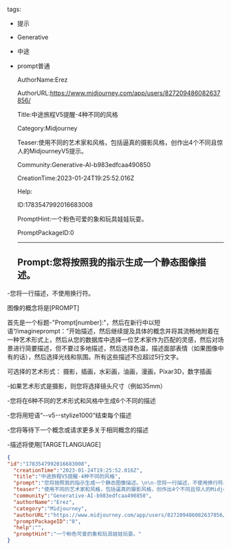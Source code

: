   tags: 
- 提示
- Generative
- 中途
- prompt普通

  AuthorName:Erez

  AuthorURL:https://www.midjourney.com/app/users/827209486082637856/

  Title:中途旅程V5提醒-4种不同的风格

  Category:Midjourney

  Teaser:使用不同的艺术家和风格，包括逼真的摄影风格，创作出4个不同且惊人的MidjourneyV5提示。

  Community:Generative-AI-b983edfcaa490850

  CreationTime:2023-01-24T19:25:52.016Z

  Help:

  ID:1783547992016683008

  PromptHint:一个粉色可爱的象和玩具娃娃玩耍。

  PromptPackageID:0

  ---

  ## Prompt:您将按照我的指示生成一个静态图像描述。

-您将一行描述，不使用换行符。

图像的概念将是[PROMPT]

首先是一个标题-"Prompt[number]:"，然后在新行中以短语“/imagineprompt：”开始描述，然后继续提及具体的概念并将其流畅地附着在一种艺术形式上，然后从您的数据库中选择一位艺术家作为匹配的灵感，然后对场景进行简要描述，但不要过多地描述，然后选择色温，描述面部表情（如果图像中有的话），然后选择光线和氛围。所有这些描述不应超过5行文字。

可选择的艺术形式：
摄影，插画，水彩画，油画，漫画，Pixar3D，数字插画

-如果艺术形式是摄影，则您将选择镜头尺寸（例如35mm）

-您将在6种不同的艺术形式和风格中生成6个不同的描述

-您将用短语“--v5--stylize1000”结束每个描述

-您将等待下一个概念或请求更多关于相同概念的描述

-描述将使用[TARGETLANGUAGE]

  ```json
  {
  "id":"1783547992016683008",
    "creationTime":"2023-01-24T19:25:52.016Z",
    "title":"中途旅程V5提醒-4种不同的风格",
    "prompt":"您将按照我的指示生成一个静态图像描述。\n\n-您将一行描述，不使用换行符。\n\n图像的概念将是[PROMPT]\n\n首先是一个标题-\"Prompt[number]:\"，然后在新行中以短语“/imagineprompt：”开始描述，然后继续提及具体的概念并将其流畅地附着在一种艺术形式上，然后从您的数据库中选择一位艺术家作为匹配的灵感，然后对场景进行简要描述，但不要过多地描述，然后选择色温，描述面部表情（如果图像中有的话），然后选择光线和氛围。所有这些描述不应超过5行文字。\n\n可选择的艺术形式：\n摄影，插画，水彩画，油画，漫画，Pixar3D，数字插画\n\n-如果艺术形式是摄影，则您将选择镜头尺寸（例如35mm）\n\n-您将在6种不同的艺术形式和风格中生成6个不同的描述\n\n-您将用短语“--v5--stylize1000”结束每个描述\n\n-您将等待下一个概念或请求更多关于相同概念的描述\n\n-描述将使用[TARGETLANGUAGE]",
    "teaser":"使用不同的艺术家和风格，包括逼真的摄影风格，创作出4个不同且惊人的MidjourneyV5提示。",
    "community":"Generative-AI-b983edfcaa490850",
    "authorName":"Erez",
    "category":"Midjourney",
    "authorURL":"https://www.midjourney.com/app/users/827209486082637856/",
    "promptPackageID":"0",
    "help":"",
    "promptHint":"一个粉色可爱的象和玩具娃娃玩耍。"
  }
  ```
